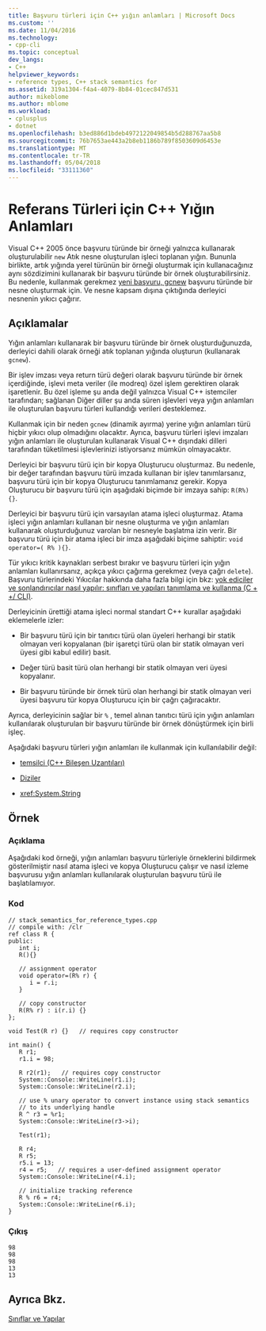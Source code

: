 ```yaml
---
title: Başvuru türleri için C++ yığın anlamları | Microsoft Docs
ms.custom: ''
ms.date: 11/04/2016
ms.technology:
- cpp-cli
ms.topic: conceptual
dev_langs:
- C++
helpviewer_keywords:
- reference types, C++ stack semantics for
ms.assetid: 319a1304-f4a4-4079-8b84-01cec847d531
author: mikeblome
ms.author: mblome
ms.workload:
- cplusplus
- dotnet
ms.openlocfilehash: b3ed886d1bdeb4972122049854b5d288767aa5b8
ms.sourcegitcommit: 76b7653ae443a2b8eb1186b789f8503609d6453e
ms.translationtype: MT
ms.contentlocale: tr-TR
ms.lasthandoff: 05/04/2018
ms.locfileid: "33111360"
---
```

# <a name="c-stack-semantics-for-reference-types"></a>Referans Türleri için C++ Yığın Anlamları
Visual C++ 2005 önce başvuru türünde bir örneği yalnızca kullanarak oluşturulabilir `new` Atık nesne oluşturulan işleci toplanan yığın. Bununla birlikte, artık yığında yerel türünün bir örneği oluşturmak için kullanacağınız aynı sözdizimini kullanarak bir başvuru türünde bir örnek oluşturabilirsiniz. Bu nedenle, kullanmak gerekmez [yeni başvuru, gcnew](../windows/ref-new-gcnew-cpp-component-extensions.md) başvuru türünde bir nesne oluşturmak için. Ve nesne kapsam dışına çıktığında derleyici nesnenin yıkıcı çağırır.  
  
## <a name="remarks"></a>Açıklamalar  
 Yığın anlamları kullanarak bir başvuru türünde bir örnek oluşturduğunuzda, derleyici dahili olarak örneği atık toplanan yığında oluşturun (kullanarak `gcnew`).  
  
 Bir işlev imzası veya return türü değeri olarak başvuru türünde bir örnek içerdiğinde, işlevi meta veriler (ile modreq) özel işlem gerektiren olarak işaretlenir. Bu özel işleme şu anda değil yalnızca Visual C++ istemciler tarafından; sağlanan Diğer diller şu anda süren işlevleri veya yığın anlamları ile oluşturulan başvuru türleri kullandığı verileri desteklemez.  
  
 Kullanmak için bir neden `gcnew` (dinamik ayırma) yerine yığın anlamları türü hiçbir yıkıcı olup olmadığını olacaktır. Ayrıca, başvuru türleri işlevi imzaları yığın anlamları ile oluşturulan kullanarak Visual C++ dışındaki dilleri tarafından tüketilmesi işlevlerinizi istiyorsanız mümkün olmayacaktır.  
  
 Derleyici bir başvuru türü için bir kopya Oluşturucu oluşturmaz. Bu nedenle, bir değer tarafından başvuru türü imzada kullanan bir işlev tanımlarsanız, başvuru türü için bir kopya Oluşturucu tanımlamanız gerekir. Kopya Oluşturucu bir başvuru türü için aşağıdaki biçimde bir imzaya sahip: `R(R%){}`.  
  
 Derleyici bir başvuru türü için varsayılan atama işleci oluşturmaz. Atama işleci yığın anlamları kullanan bir nesne oluşturma ve yığın anlamları kullanarak oluşturduğunuz varolan bir nesneyle başlatma izin verir. Bir başvuru türü için bir atama işleci bir imza aşağıdaki biçime sahiptir: `void operator=( R% ){}`.  
  
 Tür yıkıcı kritik kaynakları serbest bırakır ve başvuru türleri için yığın anlamları kullanırsanız, açıkça yıkıcı çağırma gerekmez (veya çağrı `delete`). Başvuru türlerindeki Yıkıcılar hakkında daha fazla bilgi için bkz: [yok ediciler ve sonlandırıcılar nasıl yapılır: sınıfları ve yapıları tanımlama ve kullanma (C + +/ CLI)](../dotnet/how-to-define-and-consume-classes-and-structs-cpp-cli.md#BKMK_Destructors_and_finalizers).  
  
 Derleyicinin ürettiği atama işleci normal standart C++ kurallar aşağıdaki eklemelerle izler:  
  
-   Bir başvuru türü için bir tanıtıcı türü olan üyeleri herhangi bir statik olmayan veri kopyalanan (bir işaretçi türü olan bir statik olmayan veri üyesi gibi kabul edilir) basit.  
  
-   Değer türü basit türü olan herhangi bir statik olmayan veri üyesi kopyalanır.  
  
-   Bir başvuru türünde bir örnek türü olan herhangi bir statik olmayan veri üyesi başvuru tür kopya Oluşturucu için bir çağrı çağıracaktır.  
  
 Ayrıca, derleyicinin sağlar bir `%` , temel alınan tanıtıcı türü için yığın anlamları kullanılarak oluşturulan bir başvuru türünde bir örnek dönüştürmek için birli işleç.  
  
 Aşağıdaki başvuru türleri yığın anlamları ile kullanmak için kullanılabilir değil:  
  
-   [temsilci (C++ Bileşen Uzantıları)](../windows/delegate-cpp-component-extensions.md)  
  
-   [Diziler](../windows/arrays-cpp-component-extensions.md)  
  
-   <xref:System.String>  
  
## <a name="example"></a>Örnek  
  
### <a name="description"></a>Açıklama  
 Aşağıdaki kod örneği, yığın anlamları başvuru türleriyle örneklerini bildirmek gösterilmiştir nasıl atama işleci ve kopya Oluşturucu çalışır ve nasıl izleme başvurusu yığın anlamları kullanılarak oluşturulan başvuru türü ile başlatılamıyor.  
  
### <a name="code"></a>Kod  
  
```  
// stack_semantics_for_reference_types.cpp  
// compile with: /clr  
ref class R {  
public:  
   int i;  
   R(){}  
  
   // assignment operator  
   void operator=(R% r) {  
      i = r.i;  
   }  
  
   // copy constructor  
   R(R% r) : i(r.i) {}  
};  
  
void Test(R r) {}   // requires copy constructor  
  
int main() {  
   R r1;  
   r1.i = 98;  
  
   R r2(r1);   // requires copy constructor  
   System::Console::WriteLine(r1.i);  
   System::Console::WriteLine(r2.i);  
  
   // use % unary operator to convert instance using stack semantics  
   // to its underlying handle  
   R ^ r3 = %r1;  
   System::Console::WriteLine(r3->i);  
  
   Test(r1);  
  
   R r4;  
   R r5;  
   r5.i = 13;  
   r4 = r5;   // requires a user-defined assignment operator  
   System::Console::WriteLine(r4.i);  
  
   // initialize tracking reference  
   R % r6 = r4;  
   System::Console::WriteLine(r6.i);  
}  
```  
  
### <a name="output"></a>Çıkış  
  
```  
98  
98  
98  
13  
13  
```  
  
## <a name="see-also"></a>Ayrıca Bkz.  
 [Sınıflar ve Yapılar](../windows/classes-and-structs-cpp-component-extensions.md)